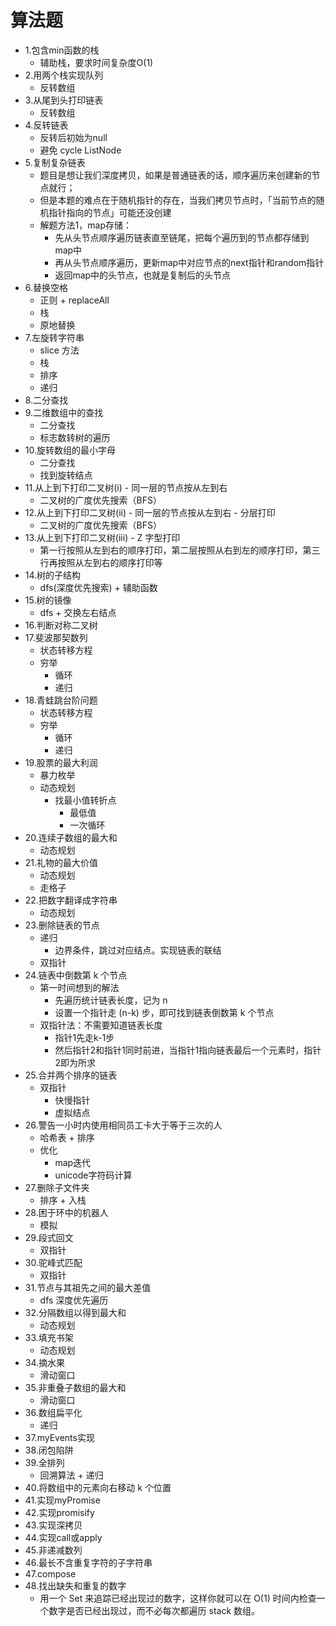 # 算法题

- 1.包含min函数的栈
  - 辅助栈，要求时间复杂度O(1)
- 2.用两个栈实现队列
  - 反转数组
- 3.从尾到头打印链表
  - 反转数组
- 4.反转链表
  - 反转后初始为null
  - 避免 cycle ListNode
- 5.复制复杂链表
  - 题目是想让我们深度拷贝，如果是普通链表的话，顺序遍历来创建新的节点就行；
  - 但是本题的难点在于随机指针的存在，当我们拷贝节点时，「当前节点的随机指针指向的节点」可能还没创建
  - 解题方法1，map存储：
    - 先从头节点顺序遍历链表直至链尾，把每个遍历到的节点都存储到map中
    - 再从头节点顺序遍历，更新map中对应节点的next指针和random指针
    - 返回map中的头节点，也就是复制后的头节点
- 6.替换空格
  - 正则 + replaceAll
  - 栈
  - 原地替换
- 7.左旋转字符串
  - slice 方法
  - 栈
  - 排序
  - 递归
- 8.二分查找
- 9.二维数组中的查找
  - 二分查找
  - 标志数转树的遍历
- 10.旋转数组的最小字母
  - 二分查找
  - 找到旋转结点
- 11.从上到下打印二叉树(i) - 同一层的节点按从左到右
  - 二叉树的广度优先搜索（BFS）
- 12.从上到下打印二叉树(ii) - 同一层的节点按从左到右 - 分层打印
  - 二叉树的广度优先搜索（BFS）
- 13.从上到下打印二叉树(iii) - Z 字型打印
  - 第一行按照从左到右的顺序打印，第二层按照从右到左的顺序打印，第三行再按照从左到右的顺序打印等
- 14.树的子结构
  - dfs(深度优先搜索) + 辅助函数
- 15.树的镜像
  - dfs + 交换左右结点
- 16.判断对称二叉树
- 17.斐波那契数列
  - 状态转移方程
  - 穷举
    - 循环
    - 递归
- 18.青蛙跳台阶问题
  - 状态转移方程
  - 穷举
    - 循环
    - 递归
- 19.股票的最大利润
  - 暴力枚举
  - 动态规划
    - 找最小值转折点
      - 最低值
      - 一次循环
- 20.连续子数组的最大和
  - 动态规划
- 21.礼物的最大价值
  - 动态规划
  - 走格子
- 22.把数字翻译成字符串
  - 动态规划
- 23.删除链表的节点
  - 递归
    - 边界条件，跳过对应结点。实现链表的联结
  - 双指针
- 24.链表中倒数第 k 个节点
  - 第一时间想到的解法
    - 先遍历统计链表长度，记为 n
    - 设置一个指针走 (n-k) 步，即可找到链表倒数第 k 个节点
  - 双指针法：不需要知道链表长度
    - 指针1先走k-1步
    - 然后指针2和指针1同时前进，当指针1指向链表最后一个元素时，指针2即为所求
- 25.合并两个排序的链表
  - 双指针
    - 快慢指针
    - 虚拟结点
- 26.警告一小时内使用相同员工卡大于等于三次的人
  - 哈希表 + 排序
  - 优化
    - map迭代
    - unicode字符码计算
- 27.删除子文件夹
  - 排序 + 入栈
- 28.困于环中的机器人
  - 模拟
- 29.段式回文
  - 双指针
- 30.驼峰式匹配
  - 双指针
- 31.节点与其祖先之间的最大差值
  - dfs 深度优先遍历
- 32.分隔数组以得到最大和
  - 动态规划
- 33.填充书架
  - 动态规划
- 34.摘水果
  - 滑动窗口
- 35.非重叠子数组的最大和
  - 滑动窗口
- 36.数组扁平化
  - 递归
- 37.myEvents实现
- 38.闭包陷阱
- 39.全排列
  - 回溯算法 + 递归
- 40.将数组中的元素向右移动 k 个位置
- 41.实现myPromise
- 42.实现promisify
- 43.实现深拷贝
- 44.实现call或apply
- 45.非递减数列
- 46.最长不含重复字符的子字符串
- 47.compose
- 48.找出缺失和重复的数字
  - 用一个 Set 来追踪已经出现过的数字，这样你就可以在 O(1) 时间内检查一个数字是否已经出现过，而不必每次都遍历 stack 数组。